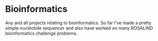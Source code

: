# Bioinformatics
Any and all projects relating to bioinformatics. So far I've made a pretty simple nucleotide sequencer and also have worked on many ROSALIND bioinformatics challenge problems.
